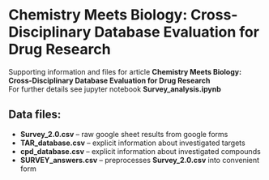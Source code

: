 # Chemistry Meets Biology: Cross-Disciplinary Database Evaluation for Drug Research

Supporting information and files for article **Chemistry Meets Biology: Cross-Disciplinary Database Evaluation for Drug Research** <br>
For further details see jupyter notebook **Survey_analysis.ipynb**

## Data files:
  * **Survey_2.0.csv** – raw google sheet results from google forms
  * **TAR_database.csv** – explicit information about investigated targets
  * **cpd_database.csv** – explicit information about investigated compounds
  * **SURVEY_answers.csv** – preprocesses **Survey_2.0.csv** into convenient form
